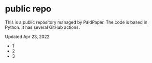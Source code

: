 # public repo

This is a public repository managed by PaidPaper. The code is based in Python. It has several GitHub actions.

Updated Apr 23, 2022
- 1
- 2
- 3
